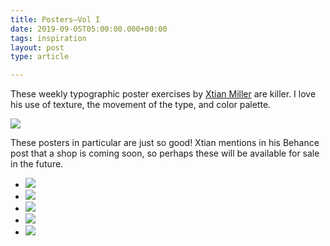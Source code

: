 ```yaml
---
title: Posters—Vol I
date: 2019-09-05T05:00:00.000+00:00
tags: inspiration
layout: post
type: article

---
```

These weekly typographic poster exercises by [Xtian Miller](https://www.behance.net/xtianmiller "Xtian Miller on Behance") are killer. I love his use of texture, the movement of the type, and color palette.

![](https://mir-s3-cdn-cf.behance.net/project_modules/max_1200/0a518f71344587.5cf5dd3271954.jpg)

These posters in particular are just so good! Xtian mentions in his Behance post that a shop is coming soon, so perhaps these will be available for sale in the future.

<ul class="imageList">  
<li><img src="https://mir-s3-cdn-cf.behance.net/project_modules/1400_opt_1/f3b44a71344587.5cf31c58b27fa.jpg"></li>

<li><img src="https://mir-s3-cdn-cf.behance.net/project_modules/1400_opt_1/dc1e8d71344587.5cf1e391d9e9d.jpg"></li>

<li><img src="https://mir-s3-cdn-cf.behance.net/project_modules/1400_opt_1/2ac8f071344587.5cf31c58b2e40.jpg"></li>

<li><img src="https://mir-s3-cdn-cf.behance.net/project_modules/1400_opt_1/f1cc9671344587.5cf1e9938e78d.jpg"></li>

<li><img src="https://mir-s3-cdn-cf.behance.net/project_modules/1400_opt_1/455c8571344587.5cf31c58b3151.jpg"></li>  
</ul>